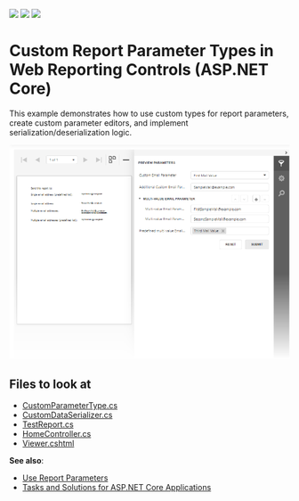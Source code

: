 <!-- default badges list -->
![](https://img.shields.io/endpoint?url=https://codecentral.devexpress.com/api/v1/VersionRange/374575424/2021.1)
[![](https://img.shields.io/badge/Open_in_DevExpress_Support_Center-FF7200?style=flat-square&logo=DevExpress&logoColor=white)](https://supportcenter.devexpress.com/ticket/details/T1020323)
[![](https://img.shields.io/badge/📖_How_to_use_DevExpress_Examples-e9f6fc?style=flat-square)](https://docs.devexpress.com/GeneralInformation/403183)
<!-- default badges end -->
# Custom Report Parameter Types in Web Reporting Controls (ASP.NET Core)

This example demonstrates how to use custom types for report parameters, create custom parameter editors, and implement serialization/deserialization logic. 

![](Images/Custom-Parameter-Types-and-Editors.png)

<!-- default file list -->
## Files to look at

- [CustomParameterType.cs](CS/CustomParameterEditorAspNetCoreExample/Services/CustomParameterType.cs)
- [CustomDataSerializer.cs](CS/CustomParameterEditorAspNetCoreExample/Services/CustomDataSerializer.cs)
- [TestReport.cs](CS/CustomParameterEditorAspNetCoreExample/PredefinedReports/TestReport.cs)
- [HomeController.cs](CS/CustomParameterEditorAspNetCoreExample/Controllers/HomeController.cs)
- [Viewer.cshtml](CS/CustomParameterEditorAspNetCoreExample/Views/Home/Viewer.cshtml)
<!-- default file list end -->

**See also**:

- <a href="https://docs.devexpress.com/XtraReports/4812/detailed-guide-to-devexpress-reporting/shape-report-data/use-report-parameters">Use Report Parameters</a>
- <a href="https://docs.devexpress.com/XtraReports/402406/web-reporting/asp-net-core-reporting/tasks-and-solutions-for-asp-net-core-applications">Tasks and Solutions for ASP.NET Core Applications</a>


